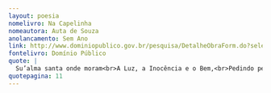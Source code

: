 ```yaml
---
layout: poesia
nomelivro: Na Capelinha
nomeautora: Auta de Souza
anolancamento: Sem Ano
link: http://www.dominiopublico.gov.br/pesquisa/DetalheObraForm.do?select_action=&co_obra=81871
fontelivro: Domínio Público
quote: |
  Su’alma santa onde moram<br>A Luz, a Inocência e o Bem,<br>Pedindo pelos que choram<br>Foi soluçando também.
quotepagina: 11
---
```

